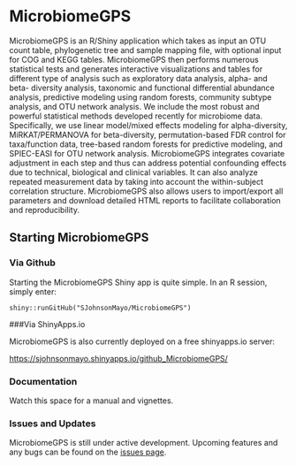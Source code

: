 # MicrobiomeGPS

MicrobiomeGPS is an R/Shiny application which takes as input an OTU count table, phylogenetic tree and sample mapping file, with optional input for COG and KEGG tables. MicrobiomeGPS then performs numerous statistical tests and generates interactive visualizations and tables for different type of analysis such as exploratory data analysis, alpha- and beta- diversity analysis, taxonomic and functional differential abundance analysis, predictive modeling using random forests, community subtype analysis, and OTU network analysis. We include the most robust and powerful statistical methods developed recently for microbiome data. Specifically, we use linear model/mixed effects modeling for alpha-diversity, MiRKAT/PERMANOVA for beta-diversity, permutation-based FDR control for taxa/function data, tree-based random forests for predictive modeling, and SPIEC-EASI for OTU network analysis.  MicrobiomeGPS integrates covariate adjustment in each step and thus can address potential confounding effects due to technical, biological and clinical variables. It can also analyze repeated measurement data by taking into account the within-subject correlation structure. MicrobiomeGPS also allows users to import/export all parameters and download detailed HTML reports to facilitate collaboration and reproducibility. 

## Starting MicrobiomeGPS

### Via Github

Starting the MicrobiomeGPS Shiny app is quite simple. In an R session, simply enter:

```
shiny::runGitHub("SJohnsonMayo/MicrobiomeGPS")
```

###Via ShinyApps.io

MicrobiomeGPS is also currently deployed on a free shinyapps.io server: 

https://sjohnsonmayo.shinyapps.io/github_MicrobiomeGPS/


### Documentation

Watch this space for a manual and vignettes. 

### Issues and Updates

MicrobiomeGPS is still under active development. Upcoming features and any bugs can be found on the [issues page](https://github.com/SJohnsonMayo/MicrobiomeGPS/issues).
